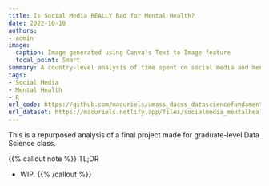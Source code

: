 ```yaml
---
title: Is Social Media REALLY Bad for Mental Health?
date: 2022-10-10
authors:
- admin
image:
  caption: Image generated using Canva's Text to Image feature
  focal_point: Smart
summary: A country-level analysis of time spent on social media and mental disorder prevalence using R.
tags:
- Social Media
- Mental Health
- R
url_code: https://github.com/macuriels/umass_dacss_datasciencefundamentals/blob/main/social_media_mental_health_code.R
url_dataset: https://macuriels.netlify.app/files/socialmedia_mentalhealth_bycountry.csv
---
```


This is a repurposed analysis of a final project made for graduate-level Data Science class.

{{% callout note %}}
TL;DR
- WIP.
{{% /callout %}}

